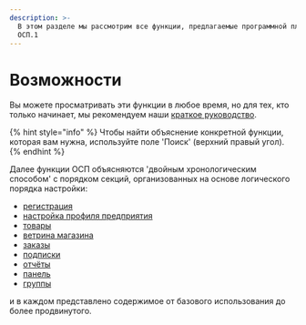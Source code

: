 ```yaml
---
description: >-
  В этом разделе мы рассмотрим все функции, предлагаемые программной платформой
  ОСП.1
---
```


# Возможности

Вы можете просматривать эти функции в любое время, но для тех, кто только начинает, мы рекомендуем наши [краткое руководство](../quick-start-guides/).

{% hint style="info" %}
Чтобы найти объяснение конкретной функции, которая вам нужна, используйте поле 'Поиск' \(верхний правый угол\).
{% endhint %}

Далее функции ОСП объясняются 'двойным хронологическим способом' с порядком секций, организованных на основе логического порядка настройки:

* [регистрация](register-and-create-your-profile.md)
* [настройка профиля предприятия](enterprise-profile/)
* [товары](products-1/)
* [ветрина магазина](shopfront/)
* [заказы](orders/)
* [подписки](subscriptions/)
* [отчёты](reports.md)
* [панель](dashboard.md)
* [группы](groups/)

и в каждом представлено содержимое от базового использования до более продвинутого.

